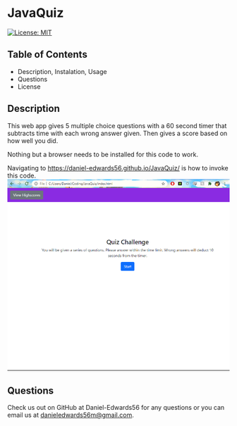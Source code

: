# JavaQuiz

[![License: MIT](https://img.shields.io/badge/License-MIT-yellow.svg)](https://opensource.org/licenses/MIT)

## Table of Contents

- Description, Instalation, Usage
- Questions
- License

## Description

This web app gives 5 multiple choice questions with a 60 second timer that subtracts time with each wrong answer given. Then gives a score based on how well you did.

Nothing but a browser needs to be installed for this code to work.

Navigating to https://daniel-edwards56.github.io/JavaQuiz/ is how to invoke this code.
![alt text](https://github.com/Daniel-Edwards56/JavaQuiz/blob/main/Capture.PNG?raw=true)

## Questions

Check us out on GitHub at Daniel-Edwards56 for any questions or you can email us at danieledwards56m@gmail.com.
